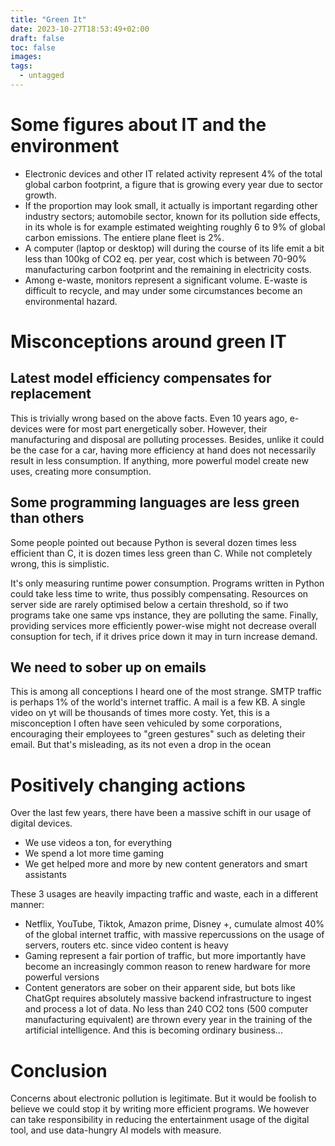 ```yaml
---
title: "Green It"
date: 2023-10-27T18:53:49+02:00
draft: false
toc: false
images:
tags: 
  - untagged
---
```


# Some figures about IT and the environment

- Electronic devices and other IT related activity represent 4% of the total global carbon footprint, a figure that is growing every year due to sector growth. 
- If the proportion may look small, it actually is important regarding other industry sectors; automobile sector, known for its pollution side effects, in its whole is for example estimated weighting roughly 6 to 9% of global carbon emissions. The entiere plane fleet is 2%.
- A computer (laptop or desktop) will during the course of its life emit a bit less than 100kg of CO2 eq. per year, cost which is between 70-90% manufacturing carbon footprint and the remaining in electricity costs. 
- Among e-waste, monitors represent a significant volume. E-waste is difficult to recycle, and may under some circumstances become an environmental hazard.

# Misconceptions around green IT

## Latest model efficiency compensates for replacement

This is trivially wrong based on the above facts. Even 10 years ago, e-devices were for most part energetically sober. However, their manufacturing and disposal are polluting processes. 
Besides, unlike it could be the case for a car, having more efficiency at hand does not necessarily result in less consumption. If anything, more powerful model create new uses, creating more consumption.

## Some programming languages are less green than others

Some people pointed out because Python is several dozen times less efficient than C, it is dozen times less green than C. While not completely wrong, this is simplistic.

It's only measuring runtime power consumption. Programs written in Python could take less time to write, thus possibly compensating.
Resources on server side are rarely optimised below a certain threshold, so if two programs take one same vps instance, they are polluting the same.
Finally, providing services more efficiently power-wise might not decrease overall consuption for tech, if it drives price down it may in turn increase demand.

## We need to sober up on emails

This is among all conceptions I heard one of the most strange. SMTP traffic is perhaps 1% of the world's internet traffic. A mail is a few KB. A single video on yt will be thousands of times more costy.
Yet, this is a misconception I often have seen vehiculed by some corporations, encouraging their employees to "green gestures" such as deleting their email. But that's misleading, as its not even a drop in the ocean

# Positively changing actions

Over the last few years, there have been a massive schift in our usage of digital devices.

- We use videos a ton, for everything
- We spend a lot more time gaming
- We get helped more and more by new content generators and smart assistants

These 3 usages are heavily impacting traffic and waste, each in a different manner:

- Netflix, YouTube, Tiktok, Amazon prime, Disney +, cumulate almost 40% of the global internet traffic, with massive repercussions on the usage of servers, routers etc. since video content is heavy
- Gaming represent a fair portion of traffic, but more importantly have become an increasingly common reason to renew hardware for more powerful versions
- Content generators are sober on their apparent side, but bots like ChatGpt requires absolutely massive backend infrastructure to ingest and process a lot of data. No less than 240 CO2 tons (500 computer manufacturing equivalent) are thrown every year in the training of the artificial intelligence. And this is becoming ordinary business...

# Conclusion

Concerns about electronic pollution is legitimate. But it would be foolish to believe we could stop it by writing more efficient programs. We however can take responsibility in reducing the entertainment usage of the digital tool, and use data-hungry AI models with measure.